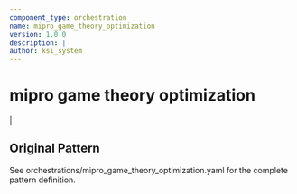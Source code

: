 ```yaml
---
component_type: orchestration
name: mipro_game_theory_optimization
version: 1.0.0
description: |
author: ksi_system
---
```


# mipro game theory optimization

|

## Original Pattern

See orchestrations/mipro_game_theory_optimization.yaml for the complete pattern definition.
